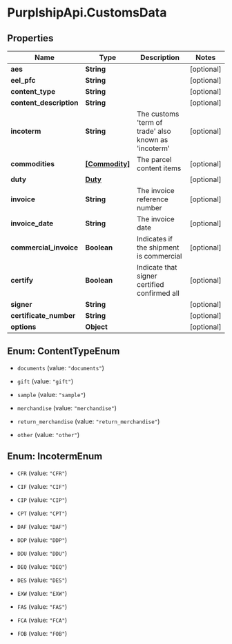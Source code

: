 # PurplshipApi.CustomsData

## Properties

Name | Type | Description | Notes
------------ | ------------- | ------------- | -------------
**aes** | **String** |  | [optional] 
**eel_pfc** | **String** |  | [optional] 
**content_type** | **String** |  | [optional] 
**content_description** | **String** |  | [optional] 
**incoterm** | **String** | The customs &#39;term of trade&#39; also known as &#39;incoterm&#39; | [optional] 
**commodities** | [**[Commodity]**](Commodity.md) | The parcel content items | [optional] 
**duty** | [**Duty**](Duty.md) |  | [optional] 
**invoice** | **String** | The invoice reference number | [optional] 
**invoice_date** | **String** | The invoice date | [optional] 
**commercial_invoice** | **Boolean** | Indicates if the shipment is commercial | [optional] 
**certify** | **Boolean** | Indicate that signer certified confirmed all | [optional] 
**signer** | **String** |  | [optional] 
**certificate_number** | **String** |  | [optional] 
**options** | **Object** |  | [optional] 



## Enum: ContentTypeEnum


* `documents` (value: `"documents"`)

* `gift` (value: `"gift"`)

* `sample` (value: `"sample"`)

* `merchandise` (value: `"merchandise"`)

* `return_merchandise` (value: `"return_merchandise"`)

* `other` (value: `"other"`)





## Enum: IncotermEnum


* `CFR` (value: `"CFR"`)

* `CIF` (value: `"CIF"`)

* `CIP` (value: `"CIP"`)

* `CPT` (value: `"CPT"`)

* `DAF` (value: `"DAF"`)

* `DDP` (value: `"DDP"`)

* `DDU` (value: `"DDU"`)

* `DEQ` (value: `"DEQ"`)

* `DES` (value: `"DES"`)

* `EXW` (value: `"EXW"`)

* `FAS` (value: `"FAS"`)

* `FCA` (value: `"FCA"`)

* `FOB` (value: `"FOB"`)




